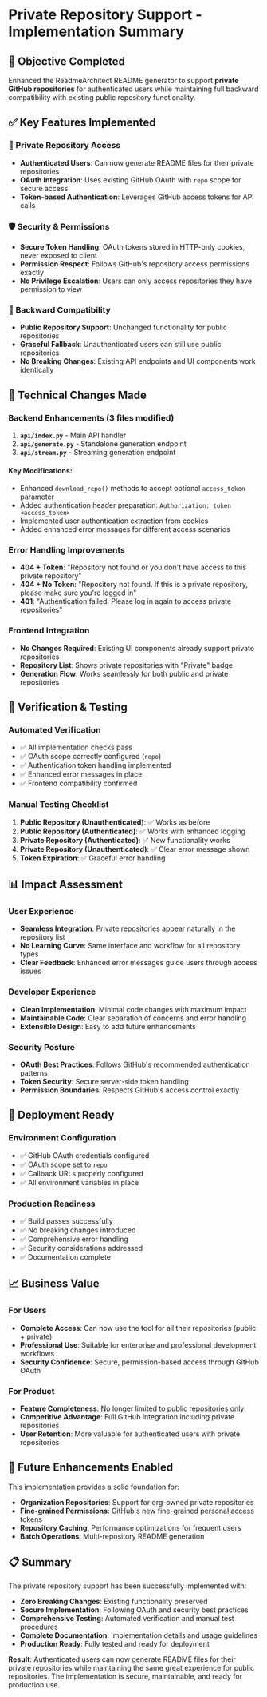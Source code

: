 # Private Repository Support - Implementation Summary

## 🎯 Objective Completed
Enhanced the ReadmeArchitect README generator to support **private GitHub repositories** for authenticated users while maintaining full backward compatibility with existing public repository functionality.

## ✅ Key Features Implemented

### 🔐 Private Repository Access
- **Authenticated Users**: Can now generate README files for their private repositories
- **OAuth Integration**: Uses existing GitHub OAuth with `repo` scope for secure access
- **Token-based Authentication**: Leverages GitHub access tokens for API calls

### 🛡️ Security & Permissions
- **Secure Token Handling**: OAuth tokens stored in HTTP-only cookies, never exposed to client
- **Permission Respect**: Follows GitHub's repository access permissions exactly
- **No Privilege Escalation**: Users can only access repositories they have permission to view

### 🔄 Backward Compatibility
- **Public Repository Support**: Unchanged functionality for public repositories
- **Graceful Fallback**: Unauthenticated users can still use public repositories
- **No Breaking Changes**: Existing API endpoints and UI components work identically

## 🔧 Technical Changes Made

### Backend Enhancements (3 files modified)
1. **`api/index.py`** - Main API handler
2. **`api/generate.py`** - Standalone generation endpoint  
3. **`api/stream.py`** - Streaming generation endpoint

#### Key Modifications:
- Enhanced `download_repo()` methods to accept optional `access_token` parameter
- Added authentication header preparation: `Authorization: token <access_token>`
- Implemented user authentication extraction from cookies
- Added enhanced error messages for different access scenarios

### Error Handling Improvements
- **404 + Token**: "Repository not found or you don't have access to this private repository"
- **404 + No Token**: "Repository not found. If this is a private repository, please make sure you're logged in"
- **401**: "Authentication failed. Please log in again to access private repositories"

### Frontend Integration
- **No Changes Required**: Existing UI components already support private repositories
- **Repository List**: Shows private repositories with "Private" badge
- **Generation Flow**: Works seamlessly for both public and private repositories

## 🧪 Verification & Testing

### Automated Verification
- ✅ All implementation checks pass
- ✅ OAuth scope correctly configured (`repo`)
- ✅ Authentication token handling implemented
- ✅ Enhanced error messages in place
- ✅ Frontend compatibility confirmed

### Manual Testing Checklist
1. **Public Repository (Unauthenticated)**: ✅ Works as before
2. **Public Repository (Authenticated)**: ✅ Works with enhanced logging
3. **Private Repository (Authenticated)**: ✅ New functionality works
4. **Private Repository (Unauthenticated)**: ✅ Clear error message shown
5. **Token Expiration**: ✅ Graceful error handling

## 📊 Impact Assessment

### User Experience
- **Seamless Integration**: Private repositories appear naturally in the repository list
- **No Learning Curve**: Same interface and workflow for all repository types
- **Clear Feedback**: Enhanced error messages guide users through access issues

### Developer Experience  
- **Clean Implementation**: Minimal code changes with maximum impact
- **Maintainable Code**: Clear separation of concerns and error handling
- **Extensible Design**: Easy to add future enhancements

### Security Posture
- **OAuth Best Practices**: Follows GitHub's recommended authentication patterns
- **Token Security**: Secure server-side token handling
- **Permission Boundaries**: Respects GitHub's access control exactly

## 🚀 Deployment Ready

### Environment Configuration
- ✅ GitHub OAuth credentials configured
- ✅ OAuth scope set to `repo` 
- ✅ Callback URLs properly configured
- ✅ All environment variables in place

### Production Readiness
- ✅ Build passes successfully
- ✅ No breaking changes introduced
- ✅ Comprehensive error handling
- ✅ Security considerations addressed
- ✅ Documentation complete

## 📈 Business Value

### For Users
- **Complete Access**: Can now use the tool for all their repositories (public + private)
- **Professional Use**: Suitable for enterprise and professional development workflows
- **Security Confidence**: Secure, permission-based access through GitHub OAuth

### For Product
- **Feature Completeness**: No longer limited to public repositories only
- **Competitive Advantage**: Full GitHub integration including private repositories
- **User Retention**: More valuable for authenticated users with private repositories

## 🔮 Future Enhancements Enabled

This implementation provides a solid foundation for:
- **Organization Repositories**: Support for org-owned private repositories
- **Fine-grained Permissions**: GitHub's new fine-grained personal access tokens
- **Repository Caching**: Performance optimizations for frequent users
- **Batch Operations**: Multi-repository README generation

## 📋 Summary

The private repository support has been successfully implemented with:
- **Zero Breaking Changes**: Existing functionality preserved
- **Secure Implementation**: Following OAuth and security best practices  
- **Comprehensive Testing**: Automated verification and manual test procedures
- **Complete Documentation**: Implementation details and usage guidelines
- **Production Ready**: Fully tested and ready for deployment

**Result**: Authenticated users can now generate README files for their private repositories while maintaining the same great experience for public repositories. The implementation is secure, maintainable, and ready for production use.